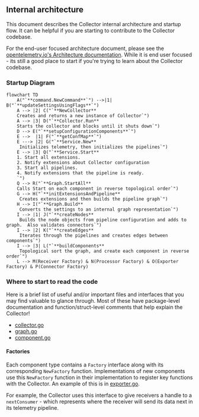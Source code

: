 ## Internal architecture

This document describes the Collector internal architecture and startup flow. It can be helpful if you are starting to contribute to the Collector codebase.

For the end-user focused architecture document, please see the [opentelemetry.io's Architecture documentation](https://opentelemetry.io/docs/collector/architecture/).  While it is end user focused - its still a good place to start if you're trying to learn about the Collector codebase.

### Startup Diagram
```mermaid
flowchart TD
    A("`**command.NewCommand**`") -->|1| B("`**updateSettingsUsingFlags**`")
    A --> |2| C("`**NewCollector**
    Creates and returns a new instance of Collector`")
    A --> |3| D("`**Collector.Run**
    Starts the collector and blocks until it shuts down`")
    D --> E("`**setupConfigurationComponents**`")
    E -->  |1| F("`**getConfMap**`")
    E ---> |2| G("`**Service.New**
     Initializes telemetry, then initializes the pipelines`")
    E --> |3| Q("`**Service.Start**
    1. Start all extensions.
    2. Notify extensions about Collector configuration
    3. Start all pipelines.
    4. Notify extensions that the pipeline is ready.
    `")
    Q --> R("`**Graph.StartAll**
    Calls Start on each component in reverse topological order`")
    G --> H("`**initExtensionsAndPipeline**
     Creates extensions and then builds the pipeline graph`")
    H --> I("`**Graph.Build**
     Converts the settings to an internal graph representation`")
    I --> |1| J("`**createNodes**
     Builds the node objects from pipeline configuration and adds to graph.  Also validates connectors`")
    I --> |2| K("`**createEdges**
     Iterates through the pipelines and creates edges between components`")
    I --> |3| L("`**buildComponents**
     Topological sort the graph, and create each component in reverse order`")
    L --> M(Receiver Factory) & N(Processor Factory) & O(Exporter Factory) & P(Connector Factory)
```
### Where to start to read the code
Here is a brief list of useful and/or important files and interfaces that you may find valuable to glance through.
Most of these have package-level documentation and function/struct-level comments that help explain the Collector!

- [collector.go](../otelcol/collector.go)
- [graph.go](../service/internal/graph/graph.go)
- [component.go](../component/component.go)

#### Factories
Each component type contains a `Factory` interface along with its corresponding `NewFactory` function.
Implementations of new components use this `NewFactory` function in their implementation to register key functions with 
the Collector.  An example of this is in [exporter.go](../exporter/exporter.go).

For example, the Collector uses this interface to give receivers a handle to a `nextConsumer` -
which represents where the receiver will send its data next in its telemetry pipeline.
